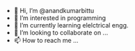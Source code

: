 - 👋 Hi, I’m @anandkumarbittu
- 👀 I’m interested in programming
- 🌱 I’m currently learning elelctrical engg.
- 💞️ I’m looking to collaborate on ...
- 📫 How to reach me ...

<!---
anandkumarbittu/anandkumarbittu is a ✨ special ✨ repository because its `README.md` (this file) appears on your GitHub profile.
You can click the Preview link to take a look at your changes.
--->

